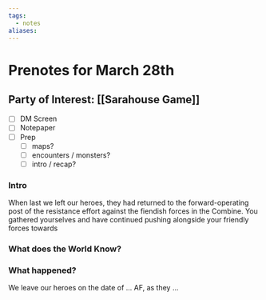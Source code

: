 ```yaml
---
tags:
  - notes
aliases:
---
```


# Prenotes for March 28th
## Party of Interest: [[Sarahouse Game]]
- [ ] DM Screen
- [ ] Notepaper
- [ ] Prep
	- [ ] maps?
	- [ ] encounters / monsters?
	- [ ] intro / recap?

### Intro

When last we left our heroes, they had returned to the forward-operating post of the resistance effort against the fiendish forces in the Combine. You gathered yourselves and have continued pushing alongside your friendly forces towards 

### What does the World Know?


### What happened?


We leave our heroes on the date of ... AF, as they ...